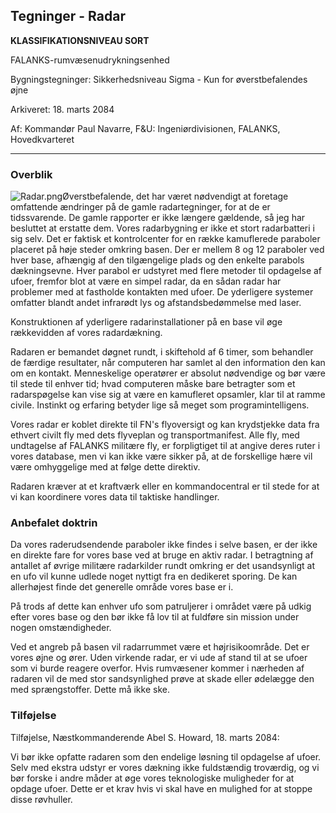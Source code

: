 ## Tegninger - Radar

**KLASSIFIKATIONSNIVEAU SORT**

FALANKS-rumvæsenudrykningsenhed

Bygningstegninger: Sikkerhedsniveau Sigma - Kun for øverstbefalendes
øjne

Arkiveret: 18. marts 2084

Af: Kommandør Paul Navarre, F&U: Ingeniørdivisionen, FALANKS,
Hovedkvarteret

------------------------------------------------------------------------

### Overblik

![](Radar.png "Radar.png")Øverstbefalende, det har været nødvendigt at
foretage omfattende ændringer på de gamle radartegninger, for at de er
tidssvarende. De gamle rapporter er ikke længere gældende, så jeg har
besluttet at erstatte dem. Vores radarbygning er ikke et stort
radarbatteri i sig selv. Det er faktisk et kontrolcenter for en række
kamuflerede paraboler placeret på høje steder omkring basen. Der er
mellem 8 og 12 paraboler ved hver base, afhængig af den tilgængelige
plads og den enkelte parabols dækningsevne. Hver parabol er udstyret med
flere metoder til opdagelse af ufoer, fremfor blot at være en simpel
radar, da en sådan radar har problemer med at fastholde kontakten med
ufoer. De yderligere systemer omfatter blandt andet infrarødt lys og
afstandsbedømmelse med laser.

Konstruktionen af yderligere radarinstallationer på en base vil øge
rækkevidden af vores radardækning.

Radaren er bemandet døgnet rundt, i skiftehold af 6 timer, som behandler
de færdige resultater, når computeren har samlet al den information den
kan om en kontakt. Menneskelige operatører er absolut nødvendige og bør
være til stede til enhver tid; hvad computeren måske bare betragter som
et radarspøgelse kan vise sig at være en kamufleret opsamler, klar til
at ramme civile. Instinkt og erfaring betyder lige så meget som
programintelligens.

Vores radar er koblet direkte til FN's flyoversigt og kan krydstjekke
data fra ethvert civilt fly med dets flyveplan og transportmanifest.
Alle fly, med undtagelse af FALANKS militære fly, er forpligtiget til at
angive deres ruter i vores database, men vi kan ikke være sikker på, at
de forskellige hære vil være omhyggelige med at følge dette direktiv.

Radaren kræver at et kraftværk eller en kommandocentral er til stede for
at vi kan koordinere vores data til taktiske handlinger.

### Anbefalet doktrin

Da vores raderudsendende paraboler ikke findes i selve basen, er der
ikke en direkte fare for vores base ved at bruge en aktiv radar. I
betragtning af antallet af øvrige militære radarkilder rundt omkring er
det usandsynligt at en ufo vil kunne udlede noget nyttigt fra en
dedikeret sporing. De kan allerhøjest finde det generelle område vores
base er i.

På trods af dette kan enhver ufo som patruljerer i området være på udkig
efter vores base og den bør ikke få lov til at fuldføre sin mission
under nogen omstændigheder.

Ved et angreb på basen vil radarrummet være et højrisikoområde. Det er
vores øjne og ører. Uden virkende radar, er vi ude af stand til at se
ufoer som vi burde reagere overfor. Hvis rumvæsener kommer i nærheden af
radaren vil de med stor sandsynlighed prøve at skade eller ødelægge den
med sprængstoffer. Dette må ikke ske.

### Tilføjelse

Tilføjelse, Næstkommanderende Abel S. Howard, 18. marts 2084:

Vi bør ikke opfatte radaren som den endelige løsning til opdagelse af
ufoer. Selv med ekstra udstyr er vores dækning ikke fuldstændig
troværdig, og vi bør forske i andre måder at øge vores teknologiske
muligheder for at opdage ufoer. Dette er et krav hvis vi skal have en
mulighed for at stoppe disse røvhuller.